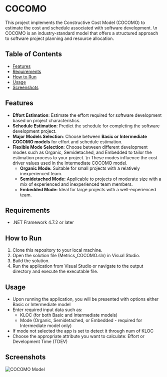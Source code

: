 # COCOMO

This project implements the Constructive Cost Model (COCOMO) to estimate the cost and schedule associated with software development. \n
COCOMO is an industry-standard model that offers a structured approach to software project planning and resource allocation.

## Table of Contents

- [Features](#features)
- [Requirements](#requirements)
- [How to Run](#how-to-run)
- [Usage](#usage)
- [Screenshots](#screenshots)

## Features

- **Effort Estimation**: Estimate the effort required for software development based on project characteristics.
- **Schedule Estimation**: Predict the schedule for completing the software development project.
- **Major Models Selection**: Choose between **Basic or Intermediate COCOMO models** for effort and schedule estimation.
- **Flexible Mode Selection**: Choose between different development modes such as Organic, Semidetached, and Embedded to tailor the estimation process to your project. \n
    These modes influence the cost driver values used in the Intermediate COCOMO model.
    - **Organic Mode:** Suitable for small projects with a relatively inexperienced team.
    - **Semidetached Mode:** Applicable to projects of moderate size with a mix of experienced and inexperienced team members.
    - **Embedded Mode:** Ideal for large projects with a well-experienced team.

## Requirements

- .NET Framework 4.7.2 or later

## How to Run

1. Clone this repository to your local machine.
2. Open the solution file (Metrics_COCOMO.sln) in Visual Studio.
3. Build the solution.
4. Run the application from Visual Studio or navigate to the output directory and execute the executable file.

## Usage

- Upon running the application, you will be presented with options either Basic or Intermediate model
- Enter required input data such as:
    - KLOC (for both Basic and Intermediate models)
    - Mode (Organic, Semidetached, or Embedded - required for Intermediate model only)
- If mode not selected the app is set to detect it through num of KLOC
- Choose the appropriate attribute you want to calculate: Effort or Development Time (TDEV)

## Screenshots

![COCOMO Model]([https://example.com/cocomo_model.png](https://drive.google.com/file/d/1pci-xZ0Lxd_OdoOQJgVqUXIxtBWZVvQQ/view?usp=sharing))


